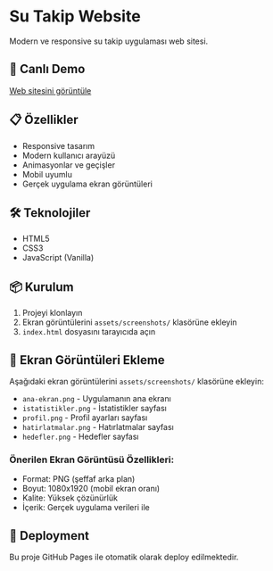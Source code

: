 # Su Takip Website

Modern ve responsive su takip uygulaması web sitesi.

## 🚀 Canlı Demo
[Web sitesini görüntüle](https://suuapp.com)

## 📋 Özellikler
- Responsive tasarım
- Modern kullanıcı arayüzü  
- Animasyonlar ve geçişler
- Mobil uyumlu
- Gerçek uygulama ekran görüntüleri

## 🛠️ Teknolojiler
- HTML5
- CSS3
- JavaScript (Vanilla)

## 📦 Kurulum
1. Projeyi klonlayın
2. Ekran görüntülerini `assets/screenshots/` klasörüne ekleyin
3. `index.html` dosyasını tarayıcıda açın

## 📱 Ekran Görüntüleri Ekleme
Aşağıdaki ekran görüntülerini `assets/screenshots/` klasörüne ekleyin:

- `ana-ekran.png` - Uygulamanın ana ekranı
- `istatistikler.png` - İstatistikler sayfası
- `profil.png` - Profil ayarları sayfası
- `hatirlatmalar.png` - Hatırlatmalar sayfası
- `hedefler.png` - Hedefler sayfası

### Önerilen Ekran Görüntüsü Özellikleri:
- Format: PNG (şeffaf arka plan)
- Boyut: 1080x1920 (mobil ekran oranı)
- Kalite: Yüksek çözünürlük
- İçerik: Gerçek uygulama verileri ile

## 📝 Deployment
Bu proje GitHub Pages ile otomatik olarak deploy edilmektedir.
